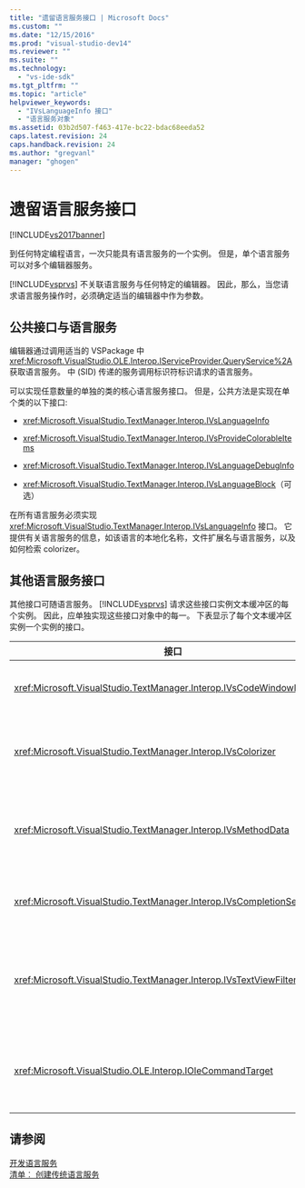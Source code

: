 ```yaml
---
title: "遗留语言服务接口 | Microsoft Docs"
ms.custom: ""
ms.date: "12/15/2016"
ms.prod: "visual-studio-dev14"
ms.reviewer: ""
ms.suite: ""
ms.technology: 
  - "vs-ide-sdk"
ms.tgt_pltfrm: ""
ms.topic: "article"
helpviewer_keywords: 
  - "IVsLanguageInfo 接口"
  - "语言服务对象"
ms.assetid: 03b2d507-f463-417e-bc22-bdac68eeda52
caps.latest.revision: 24
caps.handback.revision: 24
ms.author: "gregvanl"
manager: "ghogen"
---
```

# 遗留语言服务接口
[!INCLUDE[vs2017banner](../../code-quality/includes/vs2017banner.md)]

到任何特定编程语言，一次只能具有语言服务的一个实例。  但是，单个语言服务可以对多个编辑器服务。  
  
 [!INCLUDE[vsprvs](../../code-quality/includes/vsprvs_md.md)] 不关联语言服务与任何特定的编辑器。  因此，那么，当您请求语言服务操作时，必须确定适当的编辑器中作为参数。  
  
## 公共接口与语言服务  
 编辑器通过调用适当的 VSPackage 中 <xref:Microsoft.VisualStudio.OLE.Interop.IServiceProvider.QueryService%2A> 获取语言服务。  中 \(SID\) 传递的服务调用标识符标识请求的语言服务。  
  
 可以实现任意数量的单独的类的核心语言服务接口。  但是，公共方法是实现在单个类的以下接口:  
  
-   <xref:Microsoft.VisualStudio.TextManager.Interop.IVsLanguageInfo>  
  
-   <xref:Microsoft.VisualStudio.TextManager.Interop.IVsProvideColorableItems>  
  
-   <xref:Microsoft.VisualStudio.TextManager.Interop.IVsLanguageDebugInfo>  
  
-   <xref:Microsoft.VisualStudio.TextManager.Interop.IVsLanguageBlock>（可选）  
  
 在所有语言服务必须实现 <xref:Microsoft.VisualStudio.TextManager.Interop.IVsLanguageInfo> 接口。  它提供有关语言服务的信息，如该语言的本地化名称，文件扩展名与语言服务，以及如何检索 colorizer。  
  
## 其他语言服务接口  
 其他接口可随语言服务。  [!INCLUDE[vsprvs](../../code-quality/includes/vsprvs_md.md)] 请求这些接口实例文本缓冲区的每个实例。  因此，应单独实现这些接口对象中的每一。  下表显示了每个文本缓冲区实例一个实例的接口。  
  
|接口|说明|  
|--------|--------|  
|<xref:Microsoft.VisualStudio.TextManager.Interop.IVsCodeWindowManager>|托管代码窗口修饰，如将下拉栏。  使用 <xref:Microsoft.VisualStudio.TextManager.Interop.IVsLanguageInfo.GetCodeWindowManager%2A> 方法，您可以获取此接口。  对于每个代码窗口。 <xref:Microsoft.VisualStudio.TextManager.Interop.IVsCodeWindowManager> 。|  
|<xref:Microsoft.VisualStudio.TextManager.Interop.IVsColorizer>|Colorizes 语言关键字和分隔符。  使用 <xref:Microsoft.VisualStudio.TextManager.Interop.IVsLanguageInfo.GetColorizer%2A> 方法，您可以获取此接口。  <xref:Microsoft.VisualStudio.TextManager.Interop.IVsColorizer> 调用在绘制时。  避免在 <xref:Microsoft.VisualStudio.TextManager.Interop.IVsColorizer> 内的计算密集型工作或性能可能会陷入。|  
|<xref:Microsoft.VisualStudio.TextManager.Interop.IVsMethodData>|提供 IntelliSense 参数工具提示。  当语言服务标识时指示的字符应显示方法的数据，例如一个左括号，它调用 <xref:Microsoft.VisualStudio.TextManager.Interop.IVsMethodTipWindow.SetMethodData%2A> 方法通知文本视图语言服务准备好显示参数信息工具提示。  文本视图然后调用回语言服务使用 <xref:Microsoft.VisualStudio.TextManager.Interop.IVsMethodData> 接口的方法来获取显示工具提示的所需信息。|  
|<xref:Microsoft.VisualStudio.TextManager.Interop.IVsCompletionSet>|提供 IntelliSense 语句完成。  当语言服务准备显示完成列表时，它对文本视图的 <xref:Microsoft.VisualStudio.TextManager.Interop.IVsTextView.UpdateCompletionStatus%2A> 方法。  通过在 <xref:Microsoft.VisualStudio.TextManager.Interop.IVsCompletionSet> 对象的方法，文本视图然后调用回语言服务。|  
|<xref:Microsoft.VisualStudio.TextManager.Interop.IVsTextViewFilter>|使用命令处理程序，使文本视图的修改。  您 <xref:Microsoft.VisualStudio.TextManager.Interop.IVsTextViewFilter> 实现接口的类还必须实现 <xref:Microsoft.VisualStudio.OLE.Interop.IOleCommandTarget> 接口。  文本视图通过查询传递给 <xref:Microsoft.VisualStudio.TextManager.Interop.IVsTextView.AddCommandFilter%2A> 方法的 <xref:Microsoft.VisualStudio.OLE.Interop.IOleCommandTarget> 对象检索 <xref:Microsoft.VisualStudio.TextManager.Interop.IVsTextViewFilter> 对象。  应为每个视图中 <xref:Microsoft.VisualStudio.TextManager.Interop.IVsTextViewFilter> 对象。|  
|<xref:Microsoft.VisualStudio.OLE.Interop.IOleCommandTarget>|截获命令该用户类型到代码窗口。  监视从 <xref:Microsoft.VisualStudio.OLE.Interop.IOleCommandTarget> 实现的输出提供自定义完成信息和视图修改<br /><br /> 若要传递给文本视图的 <xref:Microsoft.VisualStudio.OLE.Interop.IOleCommandTarget> 对象，请调用 <xref:Microsoft.VisualStudio.TextManager.Interop.IVsTextView.AddCommandFilter%2A>。|  
  
## 请参阅  
 [开发语言服务](../../extensibility/internals/developing-a-legacy-language-service.md)   
 [清单︰ 创建传统语言服务](../../extensibility/internals/checklist-creating-a-legacy-language-service.md)